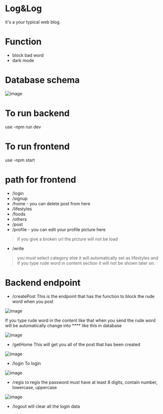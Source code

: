 # Log&Log

it's a your typical web blog.

# Function

- block bad word
- dark mode

# Database schema

![image](https://github.com/Ethansven/105_project/assets/118910789/78a5592a-3d91-4cab-b022-b34ad4454c8f)

# To run backend

use -npm run dev

# To run frontend

use -npm start

# path for frontend

- /login
- /signup
- /home - you can delete post from here
- /lifestyles
- /foods
- /others
- /post
- /profile - you can edit your profile picture here
 > if you give a broken url the picture will not be load
- /write 
 > you must select category else it will automatically set as lifestyles and if you type rude word in content section it will not be shown later on.
# Backend endpoint

- /createPost
  This is the endpoint that has the function to block the rude word when you post

![image](https://github.com/Ethansven/105_project/assets/118910789/fe367a1f-0336-4d70-9635-c8b69e19b63a)

If you type rude word in the content like that when you send the rude word will be automatically change into \*\*\*\* like this in database

![image](https://github.com/Ethansven/105_project/assets/118910789/cfcf2b57-c428-411b-ae8e-84154fc6e4dc)

- /getHome
  This will get you all of the post that has been created

![image](https://github.com/Ethansven/105_project/assets/118910789/a1e76410-fba1-4c0b-8f53-515e0492ce41)

- /login
  To login

![image](https://github.com/Ethansven/105_project/assets/118910789/a991b660-c267-4819-bedc-51b2d0a5812d)

- /regis
  to regis the password must have at least 8 digits, contain number, lowercase, uppercase

![image](https://github.com/Ethansven/105_project/assets/118910789/57ff1085-754b-4773-af64-7bafedf0614b)

- /logout
  will clear all the login data
